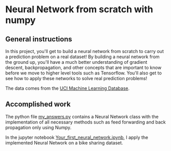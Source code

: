 # Neural Network from scratch with numpy


General instructions
---

In this project, you'll get to build a neural network from scratch to carry out a prediction problem on a real dataset! By building a neural network from the ground up, you'll have a much better understanding of gradient descent, backpropagation, and other concepts that are important to know before we move to higher level tools such as Tensorflow. You'll also get to see how to apply these networks to solve real prediction problems!

The data comes from the [UCI Machine Learning Database](https://archive.ics.uci.edu/ml/datasets/Bike+Sharing+Dataset).

Accomplished work
---

The python file [my\_answers.py](./my_answers.py) contains a Neural Network class with the implementation of all necessary methods such as feed forwarding and back propagation only using Numpy.

In the jupyter notebook [Your\_first\_neural\_network.ipynb](Your_first_neural_network.ipynb), I apply the implemented Neural Network on a bike sharing dataset.
